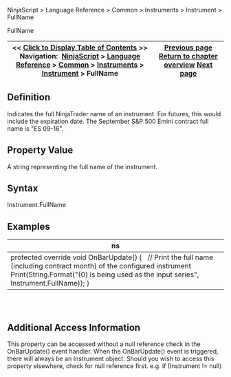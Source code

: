 ﻿
NinjaScript > Language Reference > Common > Instruments > Instrument > FullName

FullName

| << [Click to Display Table of Contents](instrument_fullname.md) >> **Navigation:**     [NinjaScript](ninjascript.md) > [Language Reference](language_reference_wip.md) > [Common](common.md) > [Instruments](instruments_ninjascript.md) > [Instrument](instrument.md) > FullName | [Previous page](expiry.md) [Return to chapter overview](instrument.md) [Next page](getinstrument.md) |
| --- | --- |
## Definition
Indicates the full NinjaTrader name of an instrument. For futures, this would include the expiration date. The September S&P 500 Emini contract full name is "ES 09-16".
 
## Property Value
A string representing the full name of the instrument.
 
## Syntax
Instrument.FullName
 
## 
## Examples

| ns |
| --- |
| protected override void OnBarUpdate() {    // Print the full name (including contract month) of the configured instrument    Print(String.Format("{0} is being used as the input series", Instrument.FullName)); } |
## 
 
## Additional Access Information
This property can be accessed without a null reference check in the OnBarUpdate() event handler. When the OnBarUpdate() event is triggered, there will always be an Instrument object. Should you wish to access this property elsewhere, check for null reference first. e.g. if (Instrument != null)
